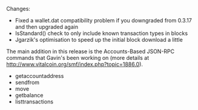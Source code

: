 Changes:
* Fixed a wallet.dat compatibility problem if you downgraded from 0.3.17 and then upgraded again
* IsStandard() check to only include known transaction types in blocks
* Jgarzik's optimisation to speed up the initial block download a little

The main addition in this release is the Accounts-Based JSON-RPC commands that Gavin's been working on (more details at http://www.vitalcoin.org/smf/index.php?topic=1886.0).  
* getaccountaddress
* sendfrom
* move
* getbalance
* listtransactions
